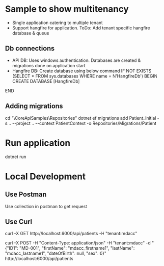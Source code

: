 # Sample to show multitenancy
- Single application catering to multiple tenant
- Support hangfire for application. ToDo: Add tenant specific hangfire database & queue

## Db connections
- API DB: Uses windows authentication. Databases are created & migrations done on application start
- Hangfire DB: Create database using below command
IF  NOT EXISTS (SELECT * FROM sys.databases WHERE name = N'HangfireDb')
BEGIN
    CREATE DATABASE [HangfireDb]
    
END
	

## Adding migrations
cd "\CoreApiSamples\Repositories\"
dotnet ef migrations add Patient_Initial -s .. --project .. --context PatientContext -o Repositories/Migrations/Patient

# Run application
dotnet run

# Local Development
## Use Postman
Use collection in postman to get request

## Use Curl
curl -X GET http://localhost:6000/api/patients -H "tenant:mdacc"

curl -X POST -H "Content-Type: application/json" -H "tenant:mdacc" -d "{\"ID1\": \"MD-001\", \"firstName\": \"mdacc_firstname1\", \"lastName\": \"mdacc_lastname1\", \"dateOfBirth\": null, \"sex\": 0}" http://localhost:6000/api/patients
